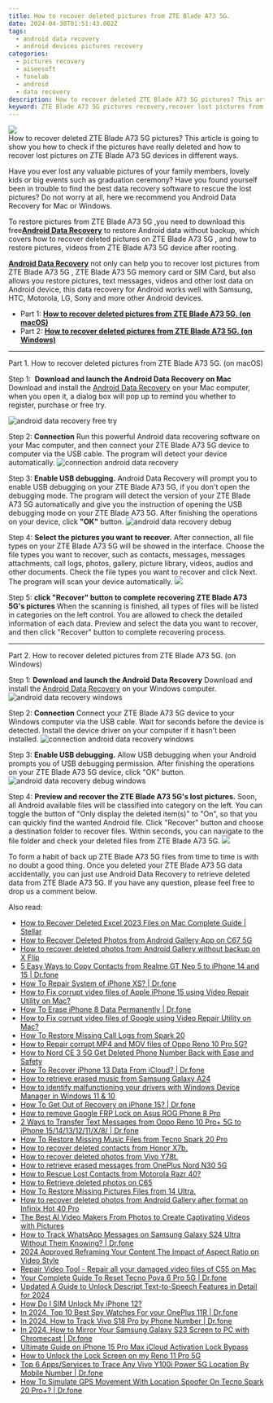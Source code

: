 ```yaml
---
title: How to recover deleted pictures from ZTE Blade A73 5G.
date: 2024-04-30T01:51:43.002Z
tags: 
  - android data recovery
  - android devices pictures recovery
categories: 
  - pictures recovery
  - aiseesoft
  - fonelab
  - android
  - data recovery
description: How to recover deleted ZTE Blade A73 5G pictures? This article is going to show you how to check if the pictures have really deleted and how to recover lost pictures on ZTE Blade A73 5G devices in different ways.
keyword: ZTE Blade A73 5G pictures recovery,recover lost pictures from ZTE Blade A73 5G,android pictures retrieval,unerase pictures,restore deleted pictures on ZTE Blade A73 5G,save erased pictures from ZTE Blade A73 5G,ZTE Blade A73 5G deleted pictures,ZTE Blade A73 5G pictures deleted itself,how to get the pictures back on ZTE Blade A73 5G,ZTE Blade A73 5G issues with pictures deleted,ZTE Blade A73 5G pictures disappear,how to recover pictures in ZTE Blade A73 5G
---
```


<img src="https://img0mobiles.techidaily.com/images/best-assets/devices/zte/zte-blade-a73-5g/3.jpg" class="atpl-imgstyle"  />

<div class="atpl-content atpl-for-fonelab-android recover-pictures">

<div class="atpl-post-description-part-1">
How to recover deleted ZTE Blade A73 5G pictures? This article is going to show you how to check if the pictures have really deleted and how to recover lost pictures on ZTE Blade A73 5G devices in different ways.
</div>

<div class="atpl-post-description-part-2">
<div class="tpl-content-sub-paragraph-content">
  <p>
    Have you ever lost any valuable pictures of your family members, lovely kids or big events such as graduation ceremony? Have you found yourself been in trouble to find the best data recovery software to rescue the lost pictures? Do not worry at all, here we recommend you Android Data Recovery for Mac or Windows.
  </p>
</div>
</div>

<div class="atpl-post-description-part-3">
<div class="tpl-content-sub-paragraph-content">
  <p>
    To restore pictures from ZTE Blade A73 5G ,you need to download this free<a href="https://tools.techidaily.com/aiseesoft-android-data-recovery/" ><strong>Android Data Recovery</strong></a> to restore Android data without backup, which covers how to recover deleted pictures on ZTE Blade A73 5G , and how to restore pictures, videos from ZTE Blade A73 5G device after rooting.
  </p>
</div>

<div class="tpl-content-sub-paragraph-content">
  <p>
    <a href="https://tools.techidaily.com/aiseesoft-android-data-recovery/" ><strong>Android Data Recovery</strong></a> not only can help you to recover lost pictures from ZTE Blade A73 5G , ZTE Blade A73 5G memory card or SIM Card, but also allows you restore pictures, text messages, videos and other lost data on Android device, this data recovery for Android works well with Samsung, HTC, Motorola, LG, Sony and more other Android devices.
  </p>
</div>
</div>

<ul>
  <li>Part 1: <strong><a href="#p1"> How to recover deleted pictures from ZTE Blade A73 5G.  (on macOS)</a></strong></li>
  <li>Part 2: <strong><a href="#p2"> How to recover deleted pictures from ZTE Blade A73 5G.  (on Windows)</a></strong></li>
</ul>



<!-- Part 1 -->
<a id="p1" name="p1" ></a><hr>

<div>
  <span class="atpl-step-part-style">Part 1. How to recover deleted pictures from ZTE Blade A73 5G. (on macOS)</span>
</div>  

<span class="atpl-stepstyle-a"><span>Step 1: </span></span> <strong>Download and launch the Android Data Recovery on Mac</strong>
Download and install the <a href="https://tools.techidaily.com/aiseesoft-android-data-recovery/" >Android Data Recovery</a> on your Mac computer, when you open it, a dialog box will pop up to remind you whether to register, purchase or free try.

<img src="https://tools.techidaily.com/images/apps/aiseesoft/android-data-recovery/mac-free-try.png" class="atpl-imgstyle" alt="android data recovery free try" />

<span class="atpl-stepstyle-a"><span>Step 2: </span></span> <strong>Connection</strong>
Run this powerful Android data recovering software on your Mac computer, and then connect your ZTE Blade A73 5G device to computer via the USB cable. The program will detect your device automatically.
<img src="https://tools.techidaily.com/images/apps/aiseesoft/android-data-recovery/mac-connection-interface.jpg" class="atpl-imgstyle" alt="connection android data recovery" />

<span class="atpl-stepstyle-a"><span>Step 3: </span></span> <strong>Enable USB debugging.</strong>
Android Data Recovery will prompt you to enable USB debugging on your ZTE Blade A73 5G, if you don't open the debugging mode. The program will detect the version of your ZTE Blade A73 5G automatically and give you the instruction of opening the USB debugging mode on your ZTE Blade A73 5G. After finishing the operations on your device, click <strong>"OK"</strong> button.
<img src="https://tools.techidaily.com/images/apps/aiseesoft/android-data-recovery/mac-android-usb-debug.jpg"  class="atpl-imgstyle" alt="android data recovery debug" />

<span class="atpl-stepstyle-a"><span>Step 4: </span></span> <strong>Select the pictures you want to recover.</strong>
After connection, all file types on your ZTE Blade A73 5G will be showed in the interface. Choose the file types you want to recover, such as contacts, messages, messages attachments, call logs, photos, gallery, picture library, videos, audios and other documents. Check the file types you want to recover and click Next. The program will scan your device automatically.
<img src="https://tools.techidaily.com/images/apps/aiseesoft/android-data-recovery/mac-choose-type-photos.jpg" class="atpl-imgstyle"  />

<span class="atpl-stepstyle-a"><span>Step 5: </span></span> <strong>click "Recover" button to  complete recovering ZTE Blade A73 5G's pictures</strong>
When the scanning is finished, all types of files will be listed in categories on the left control. You are allowed to check the detailed information of each data. Preview and select the data you want to recover, and then click "Recover" button to complete recovering process.


<a id="p2" name="p2"></a><hr>

<!-- Part 2 -->
<div>
  <span class="atpl-step-part-style">Part 2. How to recover deleted pictures from ZTE Blade A73 5G. (on Windows)</span>
</div>

<span class="atpl-stepstyle-a"><span>Step 1: </span></span> <strong>Download and launch the Android Data Recovery</strong>
Download and install the <a href="https://tools.techidaily.com/aiseesoft-android-data-recovery/" >Android Data Recovery</a> on your Windows computer.
<img src="https://tools.techidaily.com/images/apps/aiseesoft/android-data-recovery/win-start-interface.png"  class="atpl-imgstyle" alt="android data recovery windows" />

<span class="atpl-stepstyle-a"><span>Step 2: </span></span> <strong>Connection</strong>
Connect your ZTE Blade A73 5G device to your Windows computer via the USB cable. Wait for seconds before the device is detected. Install the device driver on your computer if it hasn't been installed.
<img src="https://tools.techidaily.com/images/apps/aiseesoft/android-data-recovery/win-connection-interface.png" class="atpl-imgstyle" alt="connection android data recovery windows" />

<span class="atpl-stepstyle-a"><span>Step 3: </span></span> <strong>Enable USB debugging.</strong>
Allow USB debugging when your Android prompts you of USB debugging permission. After finishing the operations on your ZTE Blade A73 5G device, click "OK" button.
<img src="https://tools.techidaily.com/images/apps/aiseesoft/android-data-recovery/win-android-usb-debug.png" class="atpl-imgstyle" alt="android data recovery debug windows" />

<span class="atpl-stepstyle-a"><span>Step 4: </span></span> <strong>Preview and recover the ZTE Blade A73 5G's lost pictures.</strong>
Soon, all Android available files will be classified into category on the left. You can toggle the button of "Only display the deleted item(s)" to "On", so that you can quickly find the wanted Android file. Click "Recover" button and choose a destination folder to recover files. Within seconds, you can navigate to the file folder and check your deleted files from ZTE Blade A73 5G.
<img src="https://tools.techidaily.com/images/apps/aiseesoft/android-data-recovery/win-recover-photos.png" class="atpl-imgstyle"  />

<div class="atpl-post-description-part-4">
<div class="tpl-content-sub-paragraph-normal">
  <p>
    To form a habit of back up ZTE Blade A73 5G files from time to time is with no doubt a good thing. Once you deleted your ZTE Blade A73 5G data accidentally, you can just use Android Data Recovery to retrieve deleted data from ZTE Blade A73 5G. If you have any question, please feel free to drop us a comment below.
  </p>
</div>
</div>

<ins class="adsbygoogle"
     style="display:block"
     data-ad-client="ca-pub-7571918770474297"
     data-ad-slot="8358498916"
     data-ad-format="auto"
     data-full-width-responsive="true"></ins>



</div>
<ins class="adsbygoogle"
    style="display:block"
    data-ad-format="autorelaxed"
    data-ad-client="ca-pub-7571918770474297"
    data-ad-slot="1223367746"></ins>

<span class="atpl-alsoreadstyle">Also read:</span>
<div><ul>
<li><a href="https://blog-min.techidaily.com/how-to-recover-deleted-excel-2023-files-on-mac-complete-guide-stellar-by-stellar-guide/"><u>How to Recover Deleted Excel 2023 Files on Mac Complete Guide | Stellar</u></a></li>
<li><a href="https://blog-min.techidaily.com/how-to-recover-deleted-photos-from-android-gallery-app-on-c67-5g-by-stellar-photo-recovery-android-mobile-photo-recover/"><u>How to Recover Deleted Photos from Android Gallery App on C67 5G</u></a></li>
<li><a href="https://blog-min.techidaily.com/how-to-recover-deleted-photos-from-android-gallery-without-backup-on-x-flip-by-stellar-photo-recovery-android-mobile-photo-recover/"><u>How to recover deleted photos from Android Gallery without backup on X Flip</u></a></li>
<li><a href="https://blog-min.techidaily.com/5-easy-ways-to-copy-contacts-from-realme-gt-neo-5-to-iphone-14-and-15-drfone-by-drfone-transfer-from-android-transfer-from-android/"><u>5 Easy Ways to Copy Contacts from Realme GT Neo 5 to iPhone 14 and 15 | Dr.fone</u></a></li>
<li><a href="https://blog-min.techidaily.com/how-to-repair-system-of-iphone-xs-drfone-by-drfone-ios-system-repair-ios-system-repair/"><u>How To Repair System of iPhone XS? | Dr.fone</u></a></li>
<li><a href="https://blog-min.techidaily.com/how-to-fix-corrupt-video-files-of-apple-iphone-15-using-video-repair-utility-on-mac-by-stellar-video-repair-mobile-video-repair/"><u>How to Fix corrupt video files of Apple iPhone 15 using Video Repair Utility on Mac?</u></a></li>
<li><a href="https://blog-min.techidaily.com/how-to-erase-iphone-8-data-permanently-drfone-by-drfone-ios-full-data-eraser-ios-full-data-eraser/"><u>How To Erase iPhone 8 Data Permanently | Dr.fone</u></a></li>
<li><a href="https://blog-min.techidaily.com/how-to-fix-corrupt-video-files-of-google-using-video-repair-utility-on-mac-by-stellar-video-repair-mobile-video-repair/"><u>How to Fix corrupt video files of Google using Video Repair Utility on Mac?</u></a></li>
<li><a href="https://blog-min.techidaily.com/how-to-restore-missing-call-logs-from-spark-20-by-fonelab-android-recover-call-logs/"><u>How To  Restore Missing Call Logs from Spark 20</u></a></li>
<li><a href="https://blog-min.techidaily.com/how-to-repair-corrupt-mp4-and-mov-files-of-oppo-reno-10-pro-5g-by-stellar-video-repair-mobile-video-repair/"><u>How to Repair corrupt MP4 and MOV files of Oppo Reno 10 Pro 5G?</u></a></li>
<li><a href="https://blog-min.techidaily.com/how-to-nord-ce-3-5g-get-deleted-phone-number-back-with-ease-and-safety-by-fonelab-android-recover-contacts/"><u>How to Nord CE 3 5G Get Deleted Phone Number Back with Ease and Safety</u></a></li>
<li><a href="https://blog-min.techidaily.com/how-to-recover-iphone-13-data-from-icloud-drfone-by-drfone-ios-data-recovery-ios-data-recovery/"><u>How To Recover iPhone 13 Data From iCloud? | Dr.fone</u></a></li>
<li><a href="https://blog-min.techidaily.com/how-to-retrieve-erased-music-from-samsung-galaxy-a24-by-fonelab-android-recover-music/"><u>How to retrieve erased music from Samsung Galaxy A24</u></a></li>
<li><a href="https://blog-min.techidaily.com/how-to-identify-malfunctioning-your-drivers-with-windows-device-manager-in-windows-11-and-10-by-drivereasy-guide/"><u>How to identify malfunctioning your drivers with Windows Device Manager in Windows 11 & 10</u></a></li>
<li><a href="https://blog-min.techidaily.com/how-to-get-out-of-recovery-on-iphone-15-drfone-by-drfone-ios-system-repair-ios-system-repair/"><u>How To Get Out of Recovery on iPhone 15? | Dr.fone</u></a></li>
<li><a href="https://blog-min.techidaily.com/how-to-remove-google-frp-lock-on-asus-rog-phone-8-pro-by-drfone-android-unlock-remove-google-frp/"><u>How to remove Google FRP Lock on Asus ROG Phone 8 Pro</u></a></li>
<li><a href="https://blog-min.techidaily.com/2-ways-to-transfer-text-messages-from-oppo-reno-10-proplus-5g-to-iphone-1514131211x8-drfone-by-drfone-transfer-from-android-transfer-from-android/"><u>2 Ways to Transfer Text Messages from Oppo Reno 10 Pro+ 5G to iPhone 15/14/13/12/11/X/8/ | Dr.fone</u></a></li>
<li><a href="https://blog-min.techidaily.com/how-to-restore-missing-music-files-from-tecno-spark-20-pro-by-fonelab-android-recover-music/"><u>How To  Restore Missing Music Files from Tecno Spark 20 Pro</u></a></li>
<li><a href="https://blog-min.techidaily.com/how-to-recover-deleted-contacts-from-honor-x7b-by-fonelab-android-recover-contacts/"><u>How to recover deleted contacts from Honor X7b.</u></a></li>
<li><a href="https://blog-min.techidaily.com/how-to-recover-deleted-photos-from-vivo-y78t-by-fonelab-android-recover-photos/"><u>How to recover deleted photos from Vivo Y78t.</u></a></li>
<li><a href="https://blog-min.techidaily.com/how-to-retrieve-erased-messages-from-oneplus-nord-n30-5g-by-fonelab-android-recover-messages/"><u>How to retrieve erased messages from OnePlus Nord N30 5G</u></a></li>
<li><a href="https://blog-min.techidaily.com/how-to-rescue-lost-contacts-from-motorola-razr-40-by-fonelab-android-recover-contacts/"><u>How to Rescue Lost Contacts from Motorola Razr 40?</u></a></li>
<li><a href="https://blog-min.techidaily.com/how-to-retrieve-deleted-photos-on-c65-by-stellar-photo-recovery-android-mobile-photo-recover/"><u>How to Retrieve deleted photos on C65</u></a></li>
<li><a href="https://blog-min.techidaily.com/how-to-restore-missing-pictures-files-from-14-ultra-by-fonelab-android-recover-pictures/"><u>How To  Restore Missing Pictures Files from 14 Ultra.</u></a></li>
<li><a href="https://blog-min.techidaily.com/how-to-recover-deleted-photos-from-android-gallery-after-format-on-infinix-hot-40-pro-by-stellar-photo-recovery-android-mobile-photo-recover/"><u>How to recover deleted photos from Android Gallery after format on Infinix Hot 40 Pro</u></a></li>
<li><a href="https://ai-voice-clone.techidaily.com/the-best-ai-video-makers-from-photos-to-create-captivating-videos-with-pictures/"><u>The Best AI Video Makers From Photos to Create Captivating Videos with Pictures</u></a></li>
<li><a href="https://android-location-track.techidaily.com/how-to-track-whatsapp-messages-on-samsung-galaxy-s24-ultra-without-them-knowing-drfone-by-drfone-virtual-android/"><u>How to Track WhatsApp Messages on Samsung Galaxy S24 Ultra Without Them Knowing? | Dr.fone</u></a></li>
<li><a href="https://ai-video-apps.techidaily.com/2024-approved-reframing-your-content-the-impact-of-aspect-ratio-on-video-style/"><u>2024 Approved Reframing Your Content The Impact of Aspect Ratio on Video Style</u></a></li>
<li><a href="https://techidaily.com/repair-video-tool-repair-all-your-damaged-video-files-of-c55-on-mac-by-stellar-video-repair-mobile-video-repair/"><u>Repair Video Tool - Repair all your damaged video files of C55 on Mac</u></a></li>
<li><a href="https://techidaily.com/your-complete-guide-to-reset-tecno-pova-6-pro-5g-drfone-by-drfone-reset-android-reset-android/"><u>Your Complete Guide To Reset Tecno Pova 6 Pro 5G | Dr.fone</u></a></li>
<li><a href="https://ai-voice-clone.techidaily.com/updated-a-guide-to-unlock-descript-text-to-speech-features-in-detail-for-2024/"><u>Updated A Guide to Unlock Descript Text-to-Speech Features in Detail for 2024</u></a></li>
<li><a href="https://sim-unlock.techidaily.com/how-do-i-sim-unlock-my-iphone-12-by-drfone-ios/"><u>How Do I SIM Unlock My iPhone 12?</u></a></li>
<li><a href="https://android-location-track.techidaily.com/in-2024-top-10-best-spy-watches-for-your-oneplus-11r-drfone-by-drfone-virtual-android/"><u>In 2024, Top 10 Best Spy Watches For your OnePlus 11R | Dr.fone</u></a></li>
<li><a href="https://android-location-track.techidaily.com/in-2024-how-to-track-vivo-s18-pro-by-phone-number-drfone-by-drfone-virtual-android/"><u>In 2024, How to Track Vivo S18 Pro by Phone Number | Dr.fone</u></a></li>
<li><a href="https://screen-mirror.techidaily.com/in-2024-how-to-mirror-your-samsung-galaxy-s23-screen-to-pc-with-chromecast-drfone-by-drfone-android/"><u>In 2024, How to Mirror Your Samsung Galaxy S23 Screen to PC with Chromecast | Dr.fone</u></a></li>
<li><a href="https://activate-lock.techidaily.com/ultimate-guide-on-iphone-15-pro-max-icloud-activation-lock-bypass-by-drfone-ios/"><u>Ultimate Guide on iPhone 15 Pro Max iCloud Activation Lock Bypass</u></a></li>
<li><a href="https://review-topics.techidaily.com/how-to-unlock-the-lock-screen-on-my-reno-11-pro-5g-by-drfone-android-unlock-android-unlock/"><u>How to Unlock the Lock Screen on my Reno 11 Pro 5G</u></a></li>
<li><a href="https://android-location-track.techidaily.com/top-6-appsservices-to-trace-any-vivo-y100i-power-5g-location-by-mobile-number-drfone-by-drfone-virtual-android/"><u>Top 6 Apps/Services to Trace Any Vivo Y100i Power 5G Location By Mobile Number | Dr.fone</u></a></li>
<li><a href="https://fake-location.techidaily.com/how-to-simulate-gps-movement-with-location-spoofer-on-tecno-spark-20-proplus-drfone-by-drfone-virtual-android/"><u>How To Simulate GPS Movement With Location Spoofer On Tecno Spark 20 Pro+? | Dr.fone</u></a></li>
</ul></div>

